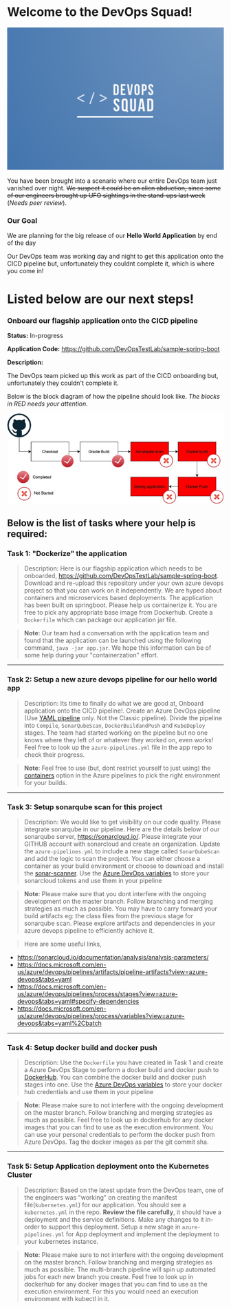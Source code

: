 # Welcome to the DevOps Squad!

<p align="center">
<img src="files/logo/logo.png">
</p>

You have been brought into a scenario where our entire DevOps team just vanished over night. ~~We suspect it could be an alien abduction, since some of our engineers brought up UFO sightings in the stand-ups last week~~ (_Needs peer review_).

### Our Goal

We are planning for the big release of our **Hello World Application** by end of the day

Our DevOps team was working day and night to get this application onto the CICD pipeline but, unfortunately they couldnt complete it, which is where you come in!

# Listed below are our next steps!

### Onboard our flagship application onto the CICD pipeline

**Status:** In-progress

**Application Code:** https://github.com/DevOpsTestLab/sample-spring-boot

**Description:** 

The DevOps team picked up this work as part of the CICD onboarding but, unfortunately they couldn't complete it.

Below is the block diagram of how the pipeline should look like. _The blocks in RED needs your attention._


<p align="center">
<img src="files/Flow.jpg">
</p>


## Below is the list of tasks where your help is required:

### Task 1: "Dockerize" the application

> Description: Here is our flagship application which needs to be onboarded, https://github.com/DevOpsTestLab/sample-spring-boot. Download and re-upload this repository under your own azure devops project so that you can work on it independently. We are hyped about containers and microservices based deployments. The application has been built on springboot. Please help us containerize it. You are free to pick any appropriate base image from Dockerhub. Create a `Dockerfile` which can package our application jar file.

> **Note**: Our team had a conversation with the application team and found that the application can be launched using the following command, `java -jar app.jar`. We hope this information can be of some help during your "containerzation" effort.

***

### Task 2: Setup a new azure devops pipeline for our hello world app

> Description: Its time to finally do what we are good at, Onboard application onto the CICD pipeline!. Create an Azure DevOps pipeline (Use [YAML pipeline](https://docs.microsoft.com/en-us/azure/devops/pipelines/yaml-schema?view=azure-devops&tabs=schema%2Cparameter-schema) only. Not the Classic pipeline). Divide the pipeline into `Compile`, `SonarQubeScan`, `DockerBuildandPush` and `KubeDeploy` stages. The team had started working on the pipeline but no one knows where they left of or whatever they worked on, even works! Feel free to look up the `azure-pipelines.yml` file in the app repo to check their progress.

> **Note**: Feel free to use (but, dont restrict yourself to just using) the [containers](https://docs.microsoft.com/en-us/azure/devops/pipelines/process/container-phases?view=azure-devops#single-job) option in the Azure pipelines to pick the right environment for your builds.

***

### Task 3: Setup sonarqube scan for this project

> Description: We would like to get visibility on our code quality. Please integrate sonarqube in our pipeline. Here are the details below of our sonarqube server, https://sonarcloud.io/. Please integrate your GITHUB account with sonarcloud and create an organization. Update the `azure-pipelines.yml` to include a new stage called `SonarQubeScan` and add the logic to scan the project. You can either choose a container as your build environment or choose to download and install the [sonar-scanner](https://github.com/SonarSource/sonar-scanner-cli). Use the [Azure DevOps variables](https://docs.microsoft.com/en-us/azure/devops/pipelines/process/variables?view=azure-devops&tabs=yaml%2Cbatch#secret-variables) to store your sonarcloud tokens and use them in your pipeline

> **Note**: Please make sure that you dont interfere with the ongoing development on the master branch. Follow branching and merging strategies as much as possible. You may have to carry forward your build artifacts eg: the class files from the previous stage for sonarqube scan. Please explore artifacts and dependencies in your azure devops pipeline to efficiently achieve it.

> Here are some useful links, 
- https://sonarcloud.io/documentation/analysis/analysis-parameters/
- https://docs.microsoft.com/en-us/azure/devops/pipelines/artifacts/pipeline-artifacts?view=azure-devops&tabs=yaml
- https://docs.microsoft.com/en-us/azure/devops/pipelines/process/stages?view=azure-devops&tabs=yaml#specify-dependencies
- https://docs.microsoft.com/en-us/azure/devops/pipelines/process/variables?view=azure-devops&tabs=yaml%2Cbatch
***

### Task 4: Setup docker build and docker push

> Description: Use the `Dockerfile` you have created in Task 1 and create a Azure DevOps Stage to perform a docker build and docker push to [DockerHub](https://hub.docker.com/). You can combine the docker build and docker push stages into one. Use the [Azure DevOps variables](https://docs.microsoft.com/en-us/azure/devops/pipelines/process/variables?view=azure-devops&tabs=yaml%2Cbatch#secret-variables) to store your docker hub credentials and use them in your pipeline

> **Note**: Please make sure to not interfere with the ongoing development on the master branch. Follow branching and merging strategies as much as possible. Feel free to look up in dockerhub for any docker images that you can find to use as the execution environment. You can use your personal credentials to perform the docker push from Azure DevOps. Tag the docker images as per the git commit sha. 

***

### Task 5: Setup Application deployment onto the Kubernetes Cluster

> Description: Based on the latest update from the DevOps team, one of the engineers was "working" on creating the manifest file(`kubernetes.yml`) for our application. You should see a `kubernetes.yml` in the repo. **Review the file carefully**, it should have a deployment and the service definitions. Make any changes to it in-order to support this deployment. Setup a new stage in `azure-pipelines.yml` for App deployment and implement the deployment to your kubernetes instance.

> **Note**: Please make sure to not interfere with the ongoing development on the master branch. Follow branching and merging strategies as much as possible. The multi-branch pipeline will spin up automated jobs for each new branch you create. Feel free to look up in dockerhub for any docker images that you can find to use as the execution environment. For this you would need an execution environment with kubectl in it.